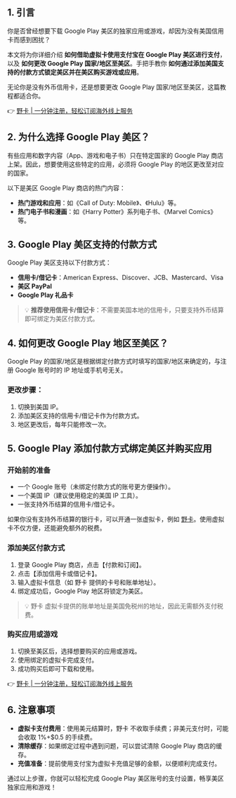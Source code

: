 ## 1. 引言

你是否曾经想要下载 Google Play 美区的独家应用或游戏，却因为没有美国信用卡而感到困扰？

本文将为你详细介绍 **如何借助虚拟卡使用支付宝在 Google Play 美区进行支付**，以及 **如何更改 Google Play 国家/地区至美区**。手把手教你 **如何通过添加美国支持的付款方式锁定美区并在美区购买游戏或应用**。

无论你是没有外币信用卡，还是想要更改 Google Play 国家/地区至美区，这篇教程都适合你。

👉 [野卡 | 一分钟注册，轻松订阅海外线上服务](https://bit.ly/bewildcard)

## 2. 为什么选择 Google Play 美区？

有些应用和数字内容（App、游戏和电子书）只在特定国家的 Google Play 商店上架。因此，想要使用这些特定的应用，必须将 Google Play 的地区更改至对应的国家。

以下是美区 Google Play 商店的热门内容：

- **热门游戏和应用**：如《Call of Duty: Mobile》、《Hulu》等。
- **热门电子书和漫画**：如《Harry Potter》系列电子书、《Marvel Comics》等。

## 3. Google Play 美区支持的付款方式

Google Play 美区支持以下付款方式：

- **信用卡/借记卡**：American Express、Discover、JCB、Mastercard、Visa
- **美区 PayPal**
- **Google Play 礼品卡**

> 💡 **推荐使用信用卡/借记卡**：不需要美国本地的信用卡，只要支持外币结算即可绑定为美区付款方式。

## 4. 如何更改 Google Play 地区至美区？

Google Play 的国家/地区是根据绑定付款方式时填写的国家/地区来确定的，与注册 Google 账号时的 IP 地址或手机号无关。

### 更改步骤：

1. 切换到美国 IP。
2. 添加美区支持的信用卡/借记卡作为付款方式。
3. 地区更改后，每年只能修改一次。

## 5. Google Play 添加付款方式绑定美区并购买应用

### 开始前的准备

- 一个 Google 账号（未绑定付款方式的账号更方便操作）。
- 一个美国 IP（建议使用稳定的美国 IP 工具）。
- 一张支持外币结算的信用卡/借记卡。

如果你没有支持外币结算的银行卡，可以开通一张虚拟卡，例如 [野卡](https://bit.ly/bewildcard)。使用虚拟卡不仅方便，还能避免额外的税费。

### 添加美区付款方式

1. 登录 Google Play 商店，点击【付款和订阅】。
2. 点击【添加信用卡或借记卡】。
3. 输入虚拟卡信息（如 野卡 提供的卡号和账单地址）。
4. 绑定成功后，Google Play 地区将锁定为美区。

> 💡 野卡 虚拟卡提供的账单地址是美国免税州的地址，因此无需额外支付税费。

### 购买应用或游戏

1. 切换至美区后，选择想要购买的应用或游戏。
2. 使用绑定的虚拟卡完成支付。
3. 成功购买后即可下载和使用。

👉 [野卡 | 一分钟注册，轻松订阅海外线上服务](https://bit.ly/bewildcard)

## 6. 注意事项

- **虚拟卡支付费用**：使用美元结算时，野卡 不收取手续费；非美元支付时，可能会收取 1%+$0.5 的手续费。
- **清除缓存**：如果绑定过程中遇到问题，可以尝试清除 Google Play 商店的缓存。
- **充值准备**：提前使用支付宝为虚拟卡充值足够的金额，以便顺利完成支付。

通过以上步骤，你就可以轻松完成 Google Play 美区账号的支付设置，畅享美区独家应用和游戏！